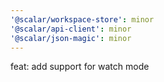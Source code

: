 ```yaml
---
'@scalar/workspace-store': minor
'@scalar/api-client': minor
'@scalar/json-magic': minor
---
```


feat: add support for watch mode
